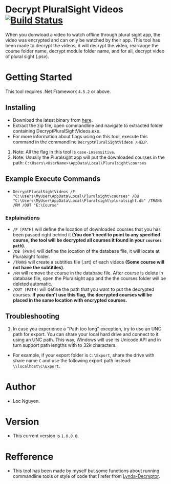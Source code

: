 # Decrypt PluralSight Videos[![Build Status](https://travis-ci.org/vinhloc1996/DecryptPluralSightVideos.svg?branch=master)](https://travis-ci.org/vinhloc1996/DecryptPluralSightVideos)
When you donwload a video to watch offline through plural sight app, the video was encrypted and can only be watched by their app. This tool has been made to decrypt the videos, it will decrypt the video, rearrange the course folder name, decrypt module folder name, and for all, decrypt video of plural sight (.psv).

# Getting Started
This tool requires .Net Framework `4.5.2` or above.

## Installing
* Download the latest binary from [here](https://github.com/vinhloc1996/DecryptPluralSightVideos/releases/download/1.0.0.0/DecryptPluralSightVideos_v1.0.zip).
* Extract the zip file, open commandline and navigate to extracted folder containing DecryptPluralSightVideos.exe.
* For more information about flags using on this tool, execute this command in the commandline ``DecryptPluralSightVideos /HELP``.
1. Note: All the flag in this tool is ``case-insensitive``.
2. Note: Usually the Pluralsight app will put the downloaded courses in the path:
`C:\Users\<UserName>\AppData\Local\Pluralsight\courses`

## Example Execute Commands
- ```DecryptPluralSightVideos /F "C:\Users\MyUser\AppData\Local\Pluralsight\courses" /DB "C:\Users\MyUser\AppData\Local\Pluralsight\pluralsight.db" /TRANS /RM /OUT "E:\Course"```
### Explainations
- `/F [PATH]` will define the location of downloaded courses that you has been passed right behind it **(You don't need to point to any specified course, the tool will be decrypted all courses it found in your `courses path`)**.
- `/DB [PATH]` will define the location of the database file, it will locate at Pluralsight folder.
- `/TRANS` will create a subtitles file (.srt) of each videos **(Some course will not have the subtitiles)**.
- `/RM` will remove the course in the database file. After course is delete in database file, open the Pluralsight app and the the courses folder will be deleted automatic.
- `/OUT [PATH]` will define the path that you want to put the decrypted courses. **If you don't use this flag, the decrypted courses will be placed in the same location with encrypted courses.**

## Troubleshooting
1. In case you experience a "Path too long" exception, try to use an UNC path for export. You can share your local hard drive and connect to it using an UNC path. This way, Windows will use its Unicode API and in turn support path lengths with to 32k characters.
- For example, if your export folder is ```C:\Export```, share the drive with share name ```C``` and use the following export path instead: ```\\localhost\C\Export```.

# Author
- Loc Nguyen.

# Version
- This current version is `1.0.0.0`.

# Refference
- This tool has been made by myself but some functions about running commandline tools or style of code that I refer from [Lynda-Decryptor](https://github.com/h4ck-rOOt/Lynda-Decryptor).
